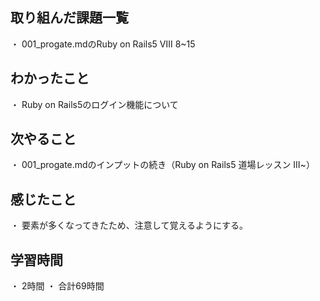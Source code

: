 ## 取り組んだ課題一覧
・ 001_progate.mdのRuby on Rails5 Ⅷ 8~15
## わかったこと
・ Ruby on Rails5のログイン機能について
## 次やること
・ 001_progate.mdのインプットの続き（Ruby on Rails5 道場レッスン Ⅲ~）
## 感じたこと
・ 要素が多くなってきたため、注意して覚えるようにする。
## 学習時間
・ 2時間
・ 合計69時間
